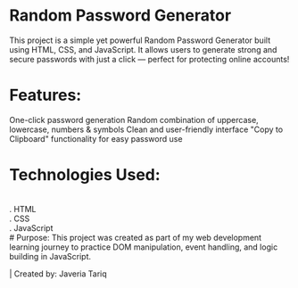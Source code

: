 # Random Password Generator
This project is a simple yet powerful Random Password Generator built using HTML, CSS, and JavaScript.
It allows users to generate strong and secure passwords with just a click — perfect for protecting online accounts!
#  Features:
One-click password generation
Random combination of uppercase, lowercase, numbers & symbols
Clean and user-friendly interface
"Copy to Clipboard" functionality for easy password use

# Technologies Used:
<br>
. HTML
<br>
. CSS
<br>
. JavaScript
<br>
# Purpose:
This project was created as part of my web development learning journey to practice DOM manipulation, event handling, and logic building in JavaScript.

| Created by: Javeria Tariq
